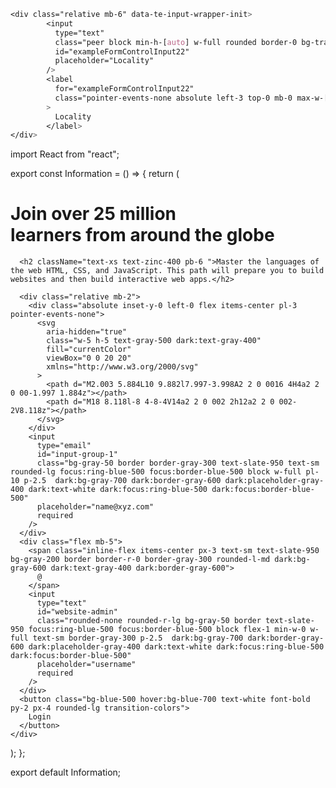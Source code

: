 ```css
<div class="relative mb-6" data-te-input-wrapper-init>
        <input
          type="text"
          class="peer block min-h-[auto] w-full rounded border-0 bg-transparent px-3 py-[0.32rem] leading-[2.15] outline-none transition-all duration-200 ease-linear focus:placeholder:opacity-100 data-[te-input-state-active]:placeholder:opacity-100 motion-reduce:transition-none dark:text-neutral-200 dark:placeholder:text-neutral-200 [&:not([data-te-input-placeholder-active])]:placeholder:opacity-0"
          id="exampleFormControlInput22"
          placeholder="Locality"
        />
        <label
          for="exampleFormControlInput22"
          class="pointer-events-none absolute left-3 top-0 mb-0 max-w-[90%] origin-[0_0] truncate pt-[0.37rem] leading-[2.15] text-neutral-500 transition-all duration-200 ease-out peer-focus:-translate-y-[1.15rem] peer-focus:scale-[0.8] peer-focus:text-primary peer-data-[te-input-state-active]:-translate-y-[1.15rem] peer-data-[te-input-state-active]:scale-[0.8] motion-reduce:transition-none dark:text-neutral-200 dark:peer-focus:text-primary"
        >
          Locality
        </label>
</div>
```

import React from "react";

export const Information = () => {
  return (
    <div className="flex flex-col w-96 p-6 mx-auto md:right-0 bg-slate-950 h-screen">
      <h1 className="text-lg font-medium mb-3 text-gray-300">
        Join over 25 million
        <br />
        learners from around the globe
      </h1>

      <h2 className="text-xs text-zinc-400 pb-6 ">Master the languages of the web HTML, CSS, and JavaScript. This path will prepare you to build websites and then build interactive web apps.</h2>

      <div class="relative mb-2">
        <div class="absolute inset-y-0 left-0 flex items-center pl-3 pointer-events-none">
          <svg
            aria-hidden="true"
            class="w-5 h-5 text-gray-500 dark:text-gray-400"
            fill="currentColor"
            viewBox="0 0 20 20"
            xmlns="http://www.w3.org/2000/svg"
          >
            <path d="M2.003 5.884L10 9.882l7.997-3.998A2 2 0 0016 4H4a2 2 0 00-1.997 1.884z"></path>
            <path d="M18 8.118l-8 4-8-4V14a2 2 0 002 2h12a2 2 0 002-2V8.118z"></path>
          </svg>
        </div>
        <input
          type="email"
          id="input-group-1"
          class="bg-gray-50 border border-gray-300 text-slate-950 text-sm rounded-lg focus:ring-blue-500 focus:border-blue-500 block w-full pl-10 p-2.5  dark:bg-gray-700 dark:border-gray-600 dark:placeholder-gray-400 dark:text-white dark:focus:ring-blue-500 dark:focus:border-blue-500"
          placeholder="name@xyz.com"
          required
        />
      </div>
      <div class="flex mb-5">
        <span class="inline-flex items-center px-3 text-sm text-slate-950 bg-gray-200 border border-r-0 border-gray-300 rounded-l-md dark:bg-gray-600 dark:text-gray-400 dark:border-gray-600">
          @
        </span>
        <input
          type="text"
          id="website-admin"
          class="rounded-none rounded-r-lg bg-gray-50 border text-slate-950 focus:ring-blue-500 focus:border-blue-500 block flex-1 min-w-0 w-full text-sm border-gray-300 p-2.5  dark:bg-gray-700 dark:border-gray-600 dark:placeholder-gray-400 dark:text-white dark:focus:ring-blue-500 dark:focus:border-blue-500"
          placeholder="username"
          required
        />
      </div>
      <button class="bg-blue-500 hover:bg-blue-700 text-white font-bold py-2 px-4 rounded-lg transition-colors">
        Login
      </button>
    </div>
  );
};

export default Information;

